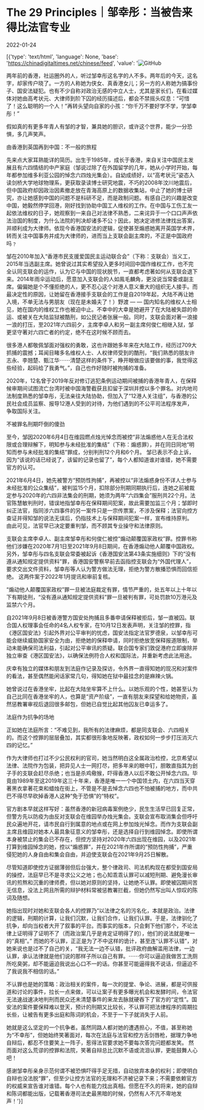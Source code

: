 # The 29 Principles｜邹幸彤：当被告来得比法官专业

2022-01-24

[{'type': 'text/html', 'language': None, 'base': 'https://chinadigitaltimes.net/chinese/feed', 'value': '![GitHub](https://chinadigitaltimes.net/chinese/files/2022/01/post-676139-61ee5b9eb9581.)

两年前的香港，社运圈外的人，听过邹幸彤这名字的人不多。两年后的今天，这名字，却家传户晓了。一方的人称她为侠女、真香港女儿；另一方的人称她为搞事份子、国安法疑犯。也有不少自称对政治无感的中立人士，尤其是家长们，在看过媒体对她由高考状元、大律师到阶下囚的经历描述后，都会不禁摇头叹息：“可惜了！这么聪明的一个人！”再转头望向自家的小孩：“你千万不要好学不学，学邹幸彤！”

假如真的有更多年青人有邹的才智，兼具她的胆识，或许这个世界，能少一分恐惧，多几声笑声。

由香港到英国再到中国：不一般的旅程

先来点大家耳熟能详的简历。出生于1985年，成长于香港，来自关注中国民主发展且有六四情结的中产家庭（邹说过除了在外国留学的几年，她从小学时开始，每年都参加维多利亚公园的悼念六四烛光集会）。自幼成绩好，以“高考状元”姿态入读剑桥大学地球物理系，更获取录读博士研究地震，不巧的2008年汶川地震后，但中国政府却因政治因素撤走放在青海高原上的数据收集站，中止了她的博士研究，亦让她感到中国的问题不是科研不足，而是政制问题。有感自己的兴趣是改变中国，她毅然停学回港，刚好找到协助中国工人维权的工作。在中国与工伤工友一起依法维权的日子，她观察到一来自己对法律不熟悉，二来诧异于一个口口声声依法治国的制度，为什么法院的判决却诸多不公﹖因此，她决定进修法律找出答案，并顺利成为大律师。依现今香港国安法的逻辑，促使甚至煽惑她离开英国学术界，转而关注中国事务并成为大律师的，进而当上支联会副主席的，不正是中国政府吗﹖

邹在2010年加入“香港市民支援爱国民主运动联合会”（下称：支联会）当义工，2015年当选副主席。她曾说过其实希望投入更多时间回中国作维权工作，也不完全认同支联会的运作，认为它与中国的现状脱节，一直都考虑著如何从支联会退下来。2014年雨伞运动后，愿意加入支联会的人如鳯毛麟角，更没说当常委或副主席。偏偏她是个不懂拒绝的人，更不忍心这个对港人意义重大的组织无人接手。而最决定性的原因，让她留在香港接手支联会的工作是自2019年起，大陆不再让她入境，不单无法与男朋友（现在是未婚夫了！）野渡 — — 国内知名的维权人士相见，她在国内的维权工作也被迫中止。不幸中的大幸是她避开了在大陆被失踪的命运、或被关在大陆监狱被酷刑，如公民记者张展一般。同时，支联会面对著一浪接一浪的打压，至2021年六四前夕，主席李卓人和另一副主席何俊仁相继入狱，邹更坚守著对六四亡者的约定，绝不在这时候不顾而去。

很多港人都敬佩邹面对强权的勇敢，这也许跟她多年来在大陆工作，经历过709大抓捕的震撼；耳闻目睹多名维权人士、人权律师受到的酷刑，“我们熟悉的朋友许志永、李翘楚、甄江华⋯⋯清楚这样的条件下，睁开眼做应该要做的事，我觉得这些经验，起码给了我勇气。”，自己也作好随时被拘捕的准备。

2020年，12名曾于2019年反对修订逃犯条例运动期间被捕的香港年青人，在保释候审期间试图流亡台湾时被中国海警截获且扣留于深圳并控以多个罪名。对内地司法制度熟悉的邹幸彤，无法亲往大陆协助，但加入了“12港人关注组”，与香港的公民社会成员监察、报导12港人受到的对待，为他们遇到的不公平司法程序发声，争取国际关注。

不被罪名刑期吓倒的傻劲

至今，邹因2020年6月4日在维园燃点烛光悼念而被控“非法煽惑他人在无合法权限或合理辩解下，明知参与未经批准的集结”（下称：煽惑罪），并在同日同地“明知而参与未经批准的集结”罪成，分别判刑12个月和6个月。 邹已表示不会上诉，因为“该说的话已经说了，该留的记录也留了”，每个人都知道谁对谁错，她不需要官方的认可。

2021年6月4日，她先被警方“预防性拘捕”，再被控以“非法煽惑身份不详人士参与未经批准的公众集结”，被判监15个月，扣除部分刑期同期执行后，连她之前被裁定参与2020年的六四非法集会的刑期，她须为两年“六四集会”服刑共22个月。法官陈慧敏判刑时，错误地指邹幸彤在保释期间犯案，故此需要加监三个月；邹即时纠正法官，指同涉六四事件的另一案件只是一宗传票案，不涉及保释；法官向控方查证并得知邹的说法无误后，仍指技术上与保释期间犯案一样，宣布维持原判。 由此可见，法官早已决定要重判邹，而不顾其专业操守和法律原则。

支联会主席李卓人、副主席邹幸彤和何俊仁被控“煽动颠覆国家政权”罪。控罪书称他们涉嫌在2020年7月1日至2021年9月8日期间，在香港煽动他人颠覆中国政权。另外，邹幸彤与四名支联会常委被起诉《香港国安法第43条实施细则》下的“没有遵从通知规定提供资料”罪，香港国安警察早前去函指控支联会为“外国代理人”，要求交出文件资料，邹幸彤等人认为警方做法无理，拒绝为警方散播恐惧而回信拒绝。 这两件案于2022年1月提讯和审前复核。

“煽动他人颠覆国家政权”罪一旦被法庭裁定有罪，情节严重的，处五年以上十年以下有期徒刑，“没有遵从通知规定提供资料”罪一旦被判有罪，可处罚款10万港元及监禁六个月。

自2021年9月8日被香港警方国安处拘捕且多番申请保释被拒后，邹一直被囚。联合国人权理事会任命的4名人权专家，在10月12日发表声明，关注邹的控罪，指《港区国安法》引起外界对公平审判的忧虑，国安法指定法官罗德泉，以邹幸彤可能会继续威胁国家安全为由，拒绝她的保释申请，同时拒绝放宽保释报道限制，举动未能确保司法利益，引起对公平审讯的质疑。联合国专家们敦促港府立即废除并独立审查《港区国安法》，以确保法例符合人权和国际法，并重新考虑此法用途。

庆幸有独立的媒体和朋友到法庭作记录及探访，令外界一直得知她的现况和对案件的看法，甚至偶然能闲话家常几句，得知她在狱中最挂念的是麻辣火锅。

她曾说过在香港坐牢，比起在大陆坐牢算不上什么。以她乐观的个性，她甚至认为自己比同在香港坐牢的人，也算是“资产阶级”，一直有朋友来探望和给她物资，虽然惩教署审视后退回很多邮包，但她已自觉比起其他囚友已幸运多了。

法庭作为抗争的场地

正如她在法庭所言：“不难见到，我所有的法律麻烦，都是同支联会、六四相关的。而这个控罪的层层叠加，其实都很形象地反映著，政权如何一步步打压消灭六四的记忆。”

作为大律师也打过不少公民权利的官司，她当然明白这全属政治检控，北京希望以法律、法院作为包装，把异见人士一网打尽，把多年来的眼中钉，胆敢直指其为刽子手的支联会赶尽杀绝；也当是杀鸡儆猴，吓得香港人以后不敢公开悼念六四。毕竟由1989年至这2019年这三十年来，香港是唯一一个中国领土内，在六四当天穿著黑衣拿著花束和蜡烛在街上，不管是不是去悼念六四也不怕被捕的地方，而中共巴不得尽早砍掉香港人这种“免于恐惧”的“特权”。

官方剧本早就这样写好：虽然香港的新冠病毒案例绝少，民生生活早已回复正常，但警方先以防疫为由反对支联会在维园举办烛光集会。支联会宣布取消集会但呼吁民众遍地开花，请巿民自行到属意的地点或在网上参加烛光悼念。而作为支联会副主席且维园对她本人最具象征意义的邹幸彤，还是选择自行到维园悼念。即使所谓本身被禁止的集会已不存在，但控方坚持对2020年六四出现在维园，以及2021年打算到维园悼念的她，控以“煽惑罪”，并在2021年作所谓的“预防性拘捕”，严重侵犯她的人身自由和集会自由，并迫使支联会在2021年9月25日解散。

尽管知道即使控方证据薄弱但后台强大，整个律政司、司法机构现在都受到国安局的操控，法庭早已不是寻求公义之地；也心知乖乖认罪可以减短刑期、避免漫长审讯的煎熬和沉重的律师费，但以她对原则的坚持，让她绝不认罪。即使被囚期间苦无信息，没法上网且所需的辩护材料常被惩教署拦截，但她仍然写出叫人惊叹的陈词及随想。

她指出现时对她和支联会各人的控罪乃“以法律之名的污名化，本就是政治。法律的逻辑，刑期的计算，让我们沉默，让我们合作，让我们认罪。于是，法律驯化了抗争，却向当权者大开了叙事的平台。而事实的版本，只会剩下他们那个，不论法律上证明得了证明不了（而政治案几乎是肯定证明得了的），他们的说法就是唯一的“真相”。” 而她的不认罪，正正是为了不中这样的诡计，甚至连“认罪不认错”，对她来说也是过不了自己的关，“我无法一边不认错，批评政府曲解滥用法律，一边认罪，承认法律就是他们说的那样子所以自己有罪。⋯⋯你可以逼迫我做苦工洗厕所吃臭粥，却不能逼迫我说出心口不一的话。你甚至可能逼得我不说话，但逼迫不了我说我不相信的话。”

不认罪也是她的策略：政治相关的案件，每一次的提堂、争论、进展，都是可供报道和讨论的事件，拉长一点来做，可以让案子有更多曝光机会和发酵时间，令法官无法速战速决地判刑而民众还未清楚事件的来龙去脉就硬吞下了官方的“定性”。国安法的案件要保释难以登天，预计的刑期又比较长，不认罪可把法律程序的周期拉长些，让被告有更多出庭和陈词的机会，不至于一下子就消失于人前。

她就是这么坚定的一个抗争者。虽然同路人都对她的遭遇担心，不值，甚至称她为“不幸彤”，但她始终笑著面对，每次在法庭与法官和控方舌剑唇枪，据理力争地自辩后，都忍不住要笑上一阵子，惹得法官要求她不要每次答完问题都发笑。 然而面对这么荒谬的控罪和法院，笑著自辩总比沉默不语或流泪认罪，更能鼓舞人心吧！

感谢邹幸彤亲身示范何谓不被恐惧吓得手足无措，自动放弃本身的权利；即使明白自辩也没法脱“罪”，但至少让控方法官的无理和不济被记录下来；不需要依赖官方的权威来宣告谁对谁错。每个人也有能力找出真相。但愿在不久的将来，她的自辩和陈词都能出版，记载著香港司法史最黑暗的时候，仍然有人不亢不卑地发声！'}]